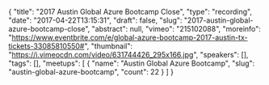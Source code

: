 {
  "title": "2017 Austin Global Azure Bootcamp Close",
  "type": "recording",
  "date": "2017-04-22T13:15:31",
  "draft": false,
  "slug": "2017-austin-global-azure-bootcamp-close",
  "abstract": null,
  "vimeo": "215102088",
  "moreinfo": "https://www.eventbrite.com/e/global-azure-bootcamp-2017-austin-tx-tickets-33085810550#",
  "thumbnail": "https://i.vimeocdn.com/video/631744426_295x166.jpg",
  "speakers": [],
  "tags": [],
  "meetups": [
    {
      "name": "Austin Global Azure Bootcamp",
      "slug": "austin-global-azure-bootcamp",
      "count": 22
    }
  ]
}